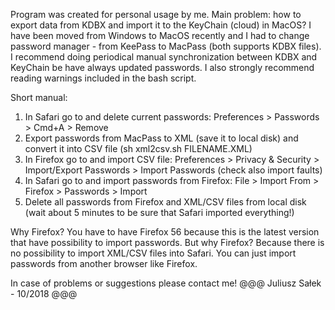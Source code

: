 Program was created for personal usage by me.
Main problem: how to export data from KDBX and import it to the KeyChain (cloud) in MacOS?
I have been moved from Windows to MacOS recently and I had to change password manager - from KeePass to MacPass (both supports KDBX files).
I recommend doing periodical manual synchronization between KDBX and KeyChain be have always updated passwords.
I also strongly recommend reading warnings included in the bash script.

Short manual:
1. In Safari go to and delete current passwords: Preferences > Passwords > Cmd+A > Remove
2. Export passwords from MacPass to XML (save it to local disk) and convert it into CSV file (sh xml2csv.sh FILENAME.XML)
3. In Firefox go to and import CSV file: Preferences > Privacy & Security > Import/Export Passwords > Import Passwords (check also import faults)
4. In Safari go to and import passwords from Firefox: File > Import From > Firefox > Passwords > Import
5. Delete all passwords from Firefox and XML/CSV files from local disk (wait about 5 minutes to be sure that Safari imported everything!)

Why Firefox?
You have to have Firefox 56 because this is the latest version that have possibility to import passwords.
But why Firefox?
Because there is no possibility to import XML/CSV files into Safari. You can just import passwords from another browser like Firefox.

In case of problems or suggestions please contact me!
@@@ Juliusz Sałek - 10/2018 @@@